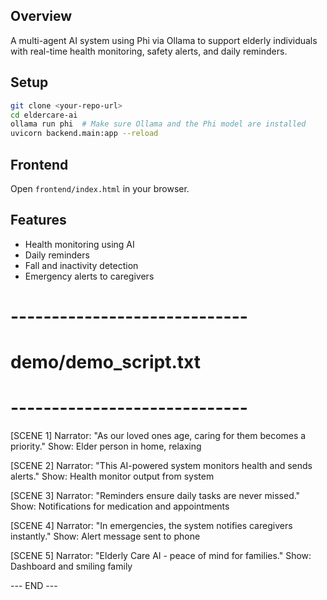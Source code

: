 ## Overview
A multi-agent AI system using Phi via Ollama to support elderly individuals with real-time health monitoring, safety alerts, and daily reminders.

## Setup
```bash
git clone <your-repo-url>
cd eldercare-ai
ollama run phi  # Make sure Ollama and the Phi model are installed
uvicorn backend.main:app --reload
```

## Frontend
Open `frontend/index.html` in your browser.

## Features
- Health monitoring using AI
- Daily reminders
- Fall and inactivity detection
- Emergency alerts to caregivers

# -----------------------------
# demo/demo_script.txt
# -----------------------------
[SCENE 1] 
Narrator: "As our loved ones age, caring for them becomes a priority."
Show: Elder person in home, relaxing

[SCENE 2]
Narrator: "This AI-powered system monitors health and sends alerts."
Show: Health monitor output from system

[SCENE 3]
Narrator: "Reminders ensure daily tasks are never missed."
Show: Notifications for medication and appointments

[SCENE 4]
Narrator: "In emergencies, the system notifies caregivers instantly."
Show: Alert message sent to phone

[SCENE 5]
Narrator: "Elderly Care AI - peace of mind for families."
Show: Dashboard and smiling family

--- END ---